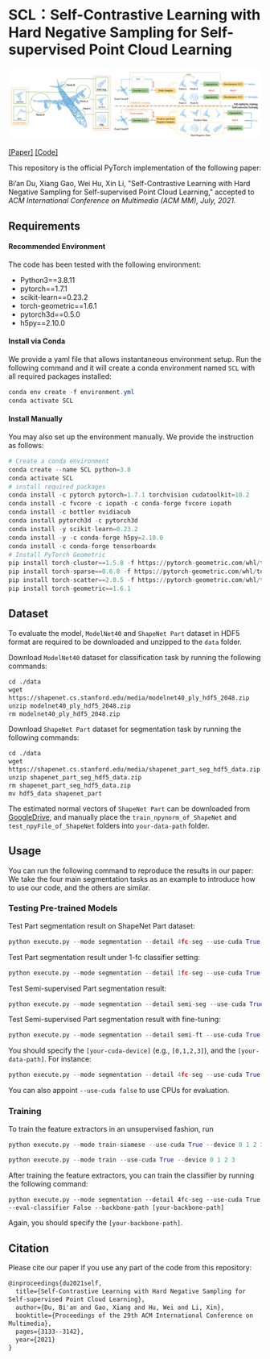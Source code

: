 # SCL：Self-Contrastive Learning with Hard Negative Sampling for Self-supervised Point Cloud Learning
![image-20210829103326123](teaser.png)

[[Paper]](https://arxiv.org/abs/2107.01886) [[Code]](https://github.com/pkudba/SCL) 

This repository is the official PyTorch implementation of the following paper: 

Bi’an Du, Xiang Gao, Wei Hu, Xin Li, "Self-Contrastive Learning with Hard Negative Sampling for Self-supervised Point Cloud Learning," accepted to *ACM International Conference on Multimedia (ACM MM), July, 2021.*

## Requirements

#### Recommended Environment

The code has been tested with the following environment:

- Python3==3.8.11
- pytorch==1.7.1
- scikit-learn==0.23.2
- torch-geometric==1.6.1
- pytorch3d==0.5.0
- h5py==2.10.0

#### Install via Conda

We provide a yaml file that allows instantaneous environment setup. Run the following command and it will create a conda environment named `SCL` with all required packages installed:

```powershell
conda env create -f environment.yml
conda activate SCL
```

#### Install Manually

You may also set up the environment manually. We provide the instruction as follows:

```python
# Create a conda environment
conda create --name SCL python=3.8
conda activate SCL
# install required packages
conda install -c pytorch pytorch=1.7.1 torchvision cudatoolkit=10.2
conda install -c fvcore -c iopath -c conda-forge fvcore iopath
conda install -c bottler nvidiacub
conda install pytorch3d -c pytorch3d
conda install -y scikit-learn=0.23.2
conda install -y -c conda-forge h5py=2.10.0 
conda install -c conda-forge tensorboardx
# Install PyTorch Geometric
pip install torch-cluster==1.5.8 -f https://pytorch-geometric.com/whl/torch-1.7.1+cu102.html
pip install torch-sparse==0.6.8 -f https://pytorch-geometric.com/whl/torch-1.7.1+cu102.html
pip install torch-scatter==2.0.5 -f https://pytorch-geometric.com/whl/torch-1.7.1+cu102.html
pip install torch-geometric==1.6.1
```

## Dataset

To evaluate the model, `ModelNet40` and `ShapeNet Part` dataset in HDF5 format are required to be downloaded and unzipped to the `data` folder.

Download `ModelNet40` dataset for classification task by running the following commands:

```
cd ./data
wget https://shapenet.cs.stanford.edu/media/modelnet40_ply_hdf5_2048.zip
unzip modelnet40_ply_hdf5_2048.zip
rm modelnet40_ply_hdf5_2048.zip
```

Download `ShapeNet Part` dataset for segmentation task by running the following commands:

```
cd ./data
wget https://shapenet.cs.stanford.edu/media/shapenet_part_seg_hdf5_data.zip
unzip shapenet_part_seg_hdf5_data.zip
rm shapenet_part_seg_hdf5_data.zip
mv hdf5_data shapenet_part
```

The estimated normal vectors of `ShapeNet Part`  can be downloaded from [GoogleDrive](https://drive.google.com/drive/folders/18pQrOx9GwiC2WXe5s-9OI_zozAmSdDsr?usp=sharing), and manually place the `train_npynorm_of_ShapeNet` and `test_npyFile_of_ShapeNet` folders into `your-data-path` folder.

## Usage

You can run the following command to reproduce the results in our paper: We take the four main segmentation tasks as an example to introduce how to use our code, and the others are similar.

### Testing Pre-trained Models

Test Part segmentation result on ShapeNet Part dataset:

```python
python execute.py --mode segmentation --detail 4fc-seg --use-cuda True --device [your-cuda-device] --data-path [your-data-path] --eval-classifier True
```

Test Part segmentation result under 1-fc classifier setting:

```python
python execute.py --mode segmentation --detail 1fc-seg --use-cuda True --device [your-cuda-device] --data-path [your-data-path] --eval-classifier True
```

Test Semi-supervised Part segmentation result:

```python
python execute.py --mode segmentation --detail semi-seg --use-cuda True --device [your-cuda-device] --data-path [your-data-path] --eval-classifier True
```

Test Semi-supervised Part segmentation result with fine-tuning:

```python
python execute.py --mode segmentation --detail semi-ft --use-cuda True --device [your-cuda-device] --data-path [your-data-path] --eval-classifier True
```

You should specify the `[your-cuda-device]` (e.g., `[0,1,2,3]`), and the `[your-data-path]`. For instance:

```python
python execute.py --mode segmentation --detail 4fc-seg --use-cuda True --device 0 1 2 3 --data-path ./data --eval-classifier True
```

You can also appoint `--use-cuda false` to use CPUs for evaluation.

### Training

To train the feature extractors in an unsupervised fashion, run

```python
python execute.py --mode train-siamese --use-cuda True --device 0 1 2 3
```

```python
python execute.py --mode train --use-cuda True --device 0 1 2 3
```

After training the feature extractors, you can train the classifier by running the following command:

```
python execute.py --mode segmentation --detail 4fc-seg --use-cuda True --eval-classifier False --backbone-path [your-backbone-path]
```

Again, you should specify the `[your-backbone-path]`.  

## Citation

Please cite our paper if you use any part of the code from this repository:

```
@inproceedings{du2021self,
  title={Self-Contrastive Learning with Hard Negative Sampling for Self-supervised Point Cloud Learning},
  author={Du, Bi'an and Gao, Xiang and Hu, Wei and Li, Xin},
  booktitle={Proceedings of the 29th ACM International Conference on Multimedia},
  pages={3133--3142},
  year={2021}
}
```



